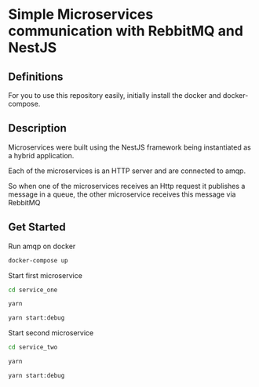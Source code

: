 # Simple Microservices communication with RebbitMQ and NestJS

## Definitions

For you to use this repository easily, initially install the docker and docker-compose.

## Description

Microservices were built using the NestJS framework being instantiated as a hybrid application.

Each of the microservices is an HTTP server and are connected to amqp.

So when one of the microservices receives an Http request it publishes a message in a queue, the other microservice receives this message via RebbitMQ

## Get Started

Run amqp on docker

```bash
docker-compose up
```

Start first microservice

```bash
cd service_one

yarn

yarn start:debug
```

Start second microservice

```bash
cd service_two

yarn

yarn start:debug
```
